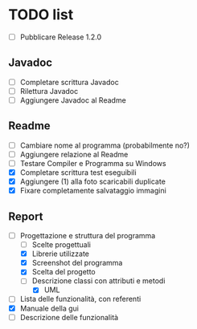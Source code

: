 # TODO list

- [ ] Pubblicare Release 1.2.0

## Javadoc

- [ ] Completare scrittura Javadoc
- [ ] Rilettura Javadoc
- [ ] Aggiungere Javadoc al Readme

## Readme

- [ ] Cambiare nome al programma (probabilmente no?)
- [ ] Aggiungere relazione al Readme
- [ ] Testare Compiler e Programma su Windows
- [x] Completare scrittura test eseguibili
- [x] Aggiungere (1) alla foto scaricabili duplicate
- [x] Fixare completamente salvataggio immagini

## Report

- [ ] Progettazione e struttura del programma
  - [ ] Scelte progettuali
  - [x] Librerie utilizzate
  - [x] Screenshot del programma
  - [x] Scelta del progetto
  - [ ] Descrizione classi con attributi e metodi
    - [x] UML
- [ ] Lista delle funzionalità, con referenti
- [x] Manuale della gui
- [ ] Descrizione delle funzionalità
